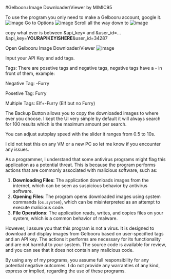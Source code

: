 #Gelbooru Image Downloader/Viewer by MIMIC95

To use the program you only need to make a Gelbooru account, google it. 
![image](https://github.com/user-attachments/assets/80f7bf9b-f3e5-4d14-b8d8-706b38470294)
Go to Options
![image](https://github.com/user-attachments/assets/1b04d040-6cf2-4fe1-a62c-631fa7f65289)
Scroll all the way down to 
![image](https://github.com/user-attachments/assets/efb64f02-cce3-454a-ac51-a9f7066dfe9a)

copy what ever is between &api_key= and &user_id=... 
&api_key=<b>YOURAPIKEYISHERE</b>&user_id=34287

Open Gelbooru Image Downloader/Viewer
![image](https://github.com/user-attachments/assets/eed66c4b-6fdc-43c4-8229-8cd60dfcba00)

Input your API Key and add tags.

Tags:
There are posetive tags and negative tags, negative tags have a - in front of them, example:

Negative Tag:
-Furry

Posetive Tag:
Furry

Multiple Tags:
Elf+-Furry (Elf but no Furry)


The Backup Button allows you to copy the downloaded images to where ever you choose.
I kept the UI very simple by default it will always search for 100 results which is the maximum amount per search.

You can adjust autoplay speed with the slider it ranges from 0.5 to 10s.

I did not test this on any VM or a new PC so let me know if you encounter any issues.

As a programmer, I understand that some antivirus programs might flag this application as a potential threat. 
This is because the program performs actions that are commonly associated with malicious software, such as:

1. **Downloading Files**: The application downloads images from the internet, which can be seen as suspicious behavior by antivirus software.
2. **Opening Files**: The program opens downloaded images using system commands (`os.system`), which can be misinterpreted as an attempt to execute malicious code.
3. **File Operations**: The application reads, writes, and copies files on your system, which is a common behavior of malware.

However, I assure you that this program is not a virus. 
It is designed to download and display images from Gelbooru based on user-specified tags and an API key. 
The actions it performs are necessary for its functionality and are not harmful to your system. 
The source code is available for review, and you can see that it does not contain any malicious code.

By using any of my programs, you assume full responsibility for any potential negative outcomes. 
I do not provide any warranties of any kind, express or implied, regarding the use of these programs.
